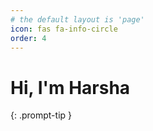```yaml
---
# the default layout is 'page'
icon: fas fa-info-circle
order: 4
---
```


# Hi, I'm Harsha
{: .prompt-tip }
